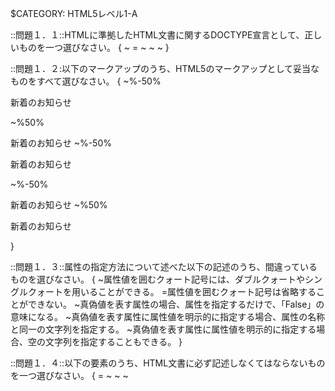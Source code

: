 $CATEGORY: HTML5レベル1-A

::問題１．１::HTMLに準拠したHTML文書に関するDOCTYPE宣言として、正しいものを一つ選びなさい。 {
	~<!DOCTYPE HTML PUBLIC "-//W3C//DTD HTML 4.01 Transitional//EN">
	=<!DOCTYPE html>
	~<!DOCTYPE HTML PUBLIC "-//W3C//DTD XHTML 1.0 Strict//EN" "http:www.w3.org/TR/xhtml/DTD/xhtml-strict.dtd">
	~<!DOCTYPE HTML PUBLIC "-//W3C//DTD HTML 4.01 Transitional//EN" "http:www.w3.org/TR/html4/loose.dtd">
	~<!DOCTYPE HTML PUBLIC "-//W3C//DTD HTML 4.01 Transitional//EN" "http:www.w3.org/TR/html4/strict.dtd">
}

::問題１．２:以下のマークアップのうち、HTML5のマークアップとして妥当なものをすべて選びなさい。 {
	~%-50%<p><span>新着のお知らせ</p></span>
	~%50%<p><span>新着のお知らせ</span>
	~%-50%<p><span>新着のお知らせ</p>
	~%-50%<p><span>新着のお知らせ
	~%50%<p><span>新着のお知らせ</span></p>
}

::問題１．３::属性の指定方法について述べた以下の記述のうち、間違っているものを選びなさい。 {
	~属性値を囲むクォート記号には、ダブルクォートやシングルクォートを用いることができる。
	=属性値を囲むクォート記号は省略することができない。
	~真偽値を表す属性の場合、属性を指定するだけで、「False」の意味になる。
	~真偽値を表す属性に属性値を明示的に指定する場合、属性の名称と同一の文字列を指定する。
	~真偽値を表す属性に属性値を明示的に指定する場合、空の文字列を指定することもできる。
}

::問題１．４::以下の要素のうち、HTML文書に必ず記述しなくてはならないものを一つ選びなさい。 {
	=<html>
	~<head>
	~<meta>
	~<title>
	~<body>
}

::問題１．５::HTML5におけるHTMLファイルの文字エンコーディングについて述べた以下の文章のうち、間違っているものを一つ選びなさい。 {
	~HTML5では、UTF-8の使用が推奨されている。
	~<meta charset="UTF-8">という指定方法が可能である。
	~<meta http-equiv="Contnet-Type" content="text/html;charset=UTF-8">という指定方法も依然として有効である。
	=charset属性を用いた文字エンコーディングの指定と、http-equiv属性を用いた指定を両方記述することが推奨されている。
	~文字エンコーディングの指定は、ファイルの先頭1024倍と以内で行う必要がある。
}

::問題１．６::外部のCSSやJavascriptファイルを指定する方法について述べた記述のうち、間違っているものを２つ選びなさい。 {
	~%-50%script要素のsrc属性を用いて、外部から読み込むJavascriptファイルのURLを指定することができる。
	~%50%style要素のsrc属性を用いて、外部から読み込むCSSファイルのURLを指定することができる。
	~%-50%link要素のhref属性を用いて、外部から読み込むCSSファイルのURLを指定することができる。
	~%-50%script要素では、asyncやdeferという属性を用いて、外部のJavascriptファイルを読み込む方法を制御することができる。
	~%50%link要素では、asyncやdeferという属性を用いて、外部のCSSファイルを読み込む方法を制御することができる。
}

::問題１．７::style要素について述べた以下の文章のうち、正しい記述をすべて選びなさい。 {
	~%33.333%HTML5からscopedという属性が加わり、スタイルの適用範囲を限定できるようになった。
	~%33.333%メディアクエリを指定するためのmedia属性を用いることができる。
	~%-33.333%src属性を用いて、外部から読み込むCSSファイルのURLを指定することができる。
	~%33.333%scoped属性を指定しない場合、style要素内に記述されたCSSは文書全体に影響する。
	~%-33.333%scoped属性を指定しない場合、style属性内に記述されたCSSは、その記述が行われた箇所以降の文書に影響する。
}

::問題１．８::HTML5文書におけるセクションを形成するための要素をすべて選びなさい。 {
	~%25%<section>
	~%25%<article>
	~%-25%<nav>
	~%25%<header>
	~%25%<aside>
}

::問題１．９::HTML5における見出し要素（<h1>~<h6>）に関する説明のうち、間違っているものを3つ選びなさい。 {
	~%33.333%h1要素は、1つの文書中で1回しか使用してはいけない。
	~%-33.333%セクションを形成する要素（section、articleなど）の中ではじめに使用された見出し要素は、そのセクションの見出しとして扱われる。
	~%33.333%セクションを形成する要素（section、articleなど）を指定せずに、見出し要素をいきなり使用すると、エラーとして扱われる。
	~%33.333%見出しを持たないセクションを作ることも可能である。
	~%-33.333%見出し要素は、header要素内で指定しなくてはならない。
}

::問題１．１０::HTML5で新たに加わった要素に関する説明のうち、間違っているものをすべて選びなさい。 {
	~%-33.333%main要素は、1文章中に1度しか使用できない。
	~%33.333%main要素は、文章のアウトラインを構成する。
	~%33.333%artile要素は、1文章中に1度しか使用できない。
	~%-33.333%artile要素は、文章のアウトラインを構成する。
	~%33.333%artile要素とmain要素を同じ文章中で利用することはできない。
}

::問題１．１１::以下のコードから生成されるアウトラインを正しく表したものを1つ選びなさい。 
{
	~
	~
	~
	~
}

::問題１．１２::HTML5で追加されたマルチメディア要素に関する説明のうち、誤っているものを1つ選びなさい。 {
	~video要素は、src属性に動画ファイルのURLを指定することで動画を再生することができる。
	~audio要素は、src属性に動画ファイルのURLを指定することで音声を再生することができる。
	~source要素は、video要素やaudio要素とともに用いて、複数のメディアデータのURLを指定することができる。
	~track要素は、video要素やaudio要素とともに用いて、字幕やチャプターなどの情報を付与することができる。
	=src要素やsource要素で指定されたメディアデータの形式をブラウザがサポートしておらず再生が行えない場合、video要素やaudio要素の内側に記述したコンテンツが表示される。
}

::問題１．１３::Webページに画像を表示するための要素について説明した以下の文章の空欄を埋める正しい組み合わせを１つ選びなさい。 <p>固定の画像を表示するために用いられるのは（１）要素、JavaScriptで変更可能な動的なビットマップ画像を表示するために用いられるのは（２）要素である。</p>{
	~１：canvas ２：img
	~１：canvas ２：svg
	~１：img ２：svg
	=１：img ２：canvas
	~１：svg ２：canvas
}

::問題１．１４::カスタム属性について述べた説明のうち、間違っているものをすべて選びなさい。 {
	~%-50%カスタムデータ属性とは、任意の要素に対して独自の属性を指定できる仕組みである。
	~%-50%カスタムデータ属性は、「data-」という接頭辞を使用する。
	~%50%カスタムデータ属性は、meta要素を用いて定義を行うことで、Webページ上で使用できるようになる。
	~%-50%カスタムデータ属性を使用したJavaScriptライブラリやフレームワークを作成することが可能である。
	~%50%カスタムデータ属性を指定できる要素は、divとspanに限られている。
}

::問題１．１５::以下に示すタグの中で、終了タグを省略できないものを１つ選びなさい。 {
	~<p>
	~<li>
	~<dd>
	=<div>
	~<br>
}

::問題１．１６::以下に示す要素のうち、「重要性」に影響を及ぼす要素をすべて選びなさい。 {
	=strong
	~em
	~b
	~small
	~i
}

::問題１．１７::HTML5のセクションに関する要素について述べた以下の文章の、空欄を埋めるために最適な組み合わせを選びなさい。 <p>文章から独立して扱うことが可能なセクションを表すには（１）要素、文章の（主要な）ナビゲーションを表すセクションを表すには（２）要素を用いる。特化した用途を持たない、汎用的なセクションを表すには（３）要素を用いる。</p>{
	~１：section ２：aside ３：nav
	~１：aside ２：nav ３：section
	~１：aside ２：nav ３：article
	~１：article ２：nav ３：aside
	=１：article ２：nav ３：section
}

::問題１．１８::HTMLにメタデータを埋め込む手法について述べた説明のうち、間違っているものをすべて選びなさい。 {
	~%-33.333%Microdataは、GoogleやMicrosoftの検索エンジンによってもすでに対応されている。
	~%33.333%schema.orgで規定されているボキャブラリは、Microdataでしか利用できない。
	~%33.333%RDF/RDFs/RDFa liteは、いずれもXHTMLでしか利用できない。
	~%33.333%schema.orgは、W3Cによって標準化が進められている。
	~%-33.333%Microdataによって規定されている属性はすべて「item」で始まる名称を持っている。
}

::問題１．１９::dl要素とその子要素に関する記述のうち、間違っているものを２つ選びなさい。 {
	~%50%dl要素は、用語の定義をまとめたリストを表す。
	~%50%dl要素の子要素として指定できる要素はdh（見出し）とdd（データ）である。
	~%-50%dd要素は複数連続で指定可能である。
	~%-50%dt要素は複数連続で指定可能である。
	~%-50%dl要素は、汎用的な「名前」と「値」のグループをまとめたリストを表す。
}

::問題１．２０::data URIについて述べた説明のうち、正しいものを２つ選びなさい。 {
	~%-50%data URIとは、「data://」で始まるURI文字列である。
	~%-50%data URIは、文字列化したバイナリデータしか表現できない。
	~%50%data URIにバイナリデータを指定するには、base64というエンコード方式を用いて文字列化する。
	~%-50%data URIは、HTML内でのみ使用でき、CSSやJavaScriptとともに用いることはできない。
	~%50%data URIは、HTTPリクエスト数を減らせる一方で、データ量が増加するというデメリットがある。
}

::問題１．２１::input要素のtype属性として使用できるものを3つ選びなさい。 {
	~%-33.333%card
	~%33.333%time
	~%33.333%email
	~%-33.333%zip
	~%33.333%url
}

::問題１．２２::以下の要素のうち、HTML5ではすでに廃止となっている要素を1つ選びなさい。 {
	~small
	~u
	=big
	~b
	~s
}

::問題１．２３::要素の内部に独立したアウトラインを持つ要素を「セクショニングルート」と呼ぶ。以下の要素の中から、セクショニングルートではないものを１つ選びなさい。 {
	~<td>
	~<figure>
	~<blockquote>
	=<pre>
	~<body>
}

::問題２．１::HTML文書にCSSを適用する方法について述べた以下の文章のうち、間違っているものをすべて選びなさい。 {
	~%-33.333%style要素を用いて、そのHTML文書内にのみ適用されるCSSを記述することができる。
	~%33.333%rel="css"を指定したlink要素を用いることで、外部のCSSファイルを読み込むことができる。
	~%33.333%外部CSSを参照するlink要素には、type属性に"text/css"を必ず指定しなくてはならない。
	~%-33.333%HTML要素が持つstyle属性の値として、CSSを直接記述することができる。
	~%33.333%外部のCSSファイルを読み込むには、style要素のsrc属性にCSSファイルのURLを指定する方法もある。
}

::問題２．２::以下の2つのa要素のうち、「削除」と画面に表示されるほうの要素のみを選択したい。間違っているものを1つ選びなさい。<pre></pre> {
	~#delete-button
	=.button .alert
	~.button:nth-of-type(2)
	~a:nth-of-type(2)
	~#new-button+a
}

::問題２．３::以下のマークアップ中に現れるli要素のうち、「受信箱」と表示されるリンクを子要素に持つもののみを選択したい。間違っているものを2つ選びなさい <pre></pre>{
	~%-50%li:nth-of-type(2)
	~%50%li > a#link-inbox
	~%-50%li:nth-chile(2)
	~%-50%.meny-item:nth-of-type(2)
	~%50%li < a#link-inbox
}

::問題２．４::以下のCSSが適用されたdiv要素の幅を選びなさい。 <pre></pre>{
	~200px;
	~210px;
	~220px;
	=230px;
	~240px;
}

::問題２．５::以下のCSSが適用されたdiv要素の幅を選びなさい。 <pre></pre> {
	=200px;
	~210px;
	~220px;
	~230px;
	~240px;
}

::問題２．６::displayプロパティの値として間違っているものを1つ選びなさい。 {
	~table
	~list-itme
	~inline
	=hidden
	~block
}

::問題２．７::以下のHTMLとCSSについて述べた文章の空欄を埋めなさい。<pre></pre> {
	~
	~
	~
	~
	~
}

::問題２．８::Webページのレイアウトによく使用される、floatプロパティを用いたテクニックについて述べた以下の記述のうち、間違っているものを1つ選びなさい。 {
	~floatは、指定した要素に対するテキストの回り込み方法を指定できる。
	~テキストの回り込みだけではなく、要素を横方向に並べるというレイアウトの実現にも利用できる。
	~floatを指定した要素は、元の文書から浮動してしまうため、要素の高さが親要素に反映されないという問題が生じる。
	=floatを解除するプロパティの名称はresetである。
}

::問題２．９::CSS3で追加された様々なプロパティについて述べた以下の文章の空欄を埋めるため、適切な組み合わせを選びなさい。<p>CSS3で追加された様々なプロパティを使用すると、従来画像やJavaScriptを使用せざるを得なかったようなデザインをCSSのみで実現することが可能になる。例えば、ボックスの角丸を実現する（１）プロパティ、ボックスに影をつけることができる（２）プロパティ、背景に直線グラデーションを指定できる（３）関数などが挙げられる。</p> {
	~１：corner-radius ２：drop-shadow ３：gradinet()
	~１：border-radius ２：drop-shadow ３：gradinet()
	=１：border-radius ２：box-shadow ３：linear-gradinet()
	~１：corner-radius ２：box-shadow ３：linear-gradinet()
	~１：border-radius ２：box-shadow ３：gradinet()
}

::問題２．１０::backgroundプロパティに関係する事柄について述べた以下の文章のうち、正しいものを2つ選びなさい。 {
	~%-50%background-imageプロパティとbackground-colorプロパティを同時に指定することはできない。
	~%50%background-sizeプロパティを使用して、背景画像のサイズを指定することができる。
	~%50%background-posiitonプロパティを使用して、背景画像の表示位置を指定することができる。
	~%-50%複数の背景画像を指定することはできない。
	~%-50%backgroundというショートハンドプロパティを用いて、background-positionプロパティやbackground-sizeプロパティを指定することができる。
}

::問題２．１１::positionプロパティの値として間違っているものを1つ選びなさい。 {
	=auto
	~relative
	~absolute
	~static
	~fixed
}

::問題２．１２::以下の、「A」と書かれたボックスを、親要素に対して左右中央に配置したい。どのようなプロパティを追加すればよいか、正しい選択肢を1つ選びなさい。<pre></pre> {
	~親要素(#container)に、「text-align: center;」を指定する。
	~親要素(#container)に、「margin; 0 auto;」を指定する。
	~子要素(#box)に、「text-align: center;」を指定する。
	=子要素(#box)に、「margin; 0 auto;」を指定する。
	~子要素(#box)に、「padding-left: 50%;」を指定する。
}

::問題３．１::レスポンシブWebデザインについて述べた以下の文章のうち、間違っているものを選びなさい。 {
	~レスポンシブWebデザインを使用すると、様々なデバイス上での最適な表示を、１つのHTMLファイルで実現することができる。
	=レスポンシブWebデザインは、スマートフォン用、タブレット用、PC用などといった複数のURLに応じて表示を切り替えるテクニックのことをいう。
	~レスポンシブWebデザインで使用される、Webページをっ表示するメディアの要件に従ってCSSを切り替える技術をメディアクエリと呼ぶ。
	~レスポンシブWebデザインでは、画面幅に関わらず同一のレイアウトを実現するために、％単位による要素の幅指定がよく用いられる。
	~レスポンシブWebデザインでは、画面の幅を％単位で指定する「Fluid Image」というテクニックがよく用いられる。
}

::問題３．２::以下の＃blockで表されるブロックは、横向きにした状態の、幅640pxのスマートフォンで表示を確認すると、何の色に見えるか？適切なものを1つ選びなさい。<pre></pre> {
	=赤
	~黄色
	~青
	~ピンク
}

::問題３．３::メディアクエリの記述方法について述べた以下の文章のうち、間違っているものを1つ選びなさい。 {
	~メディアクエリは、CSSのソースコード内に@mediaというキーワードとともに指定することができる。
	~メディアクエリは、link要素のmedia属性に指定することができる。
	~メディアクエリは、style要素のmedia属性に指定することができる。
	=メディアクエリは、script要素のmedia属性に指定することができる。
	~メディアクエリは、複数の条件をandやorで連結して指定することができる。
}

::問題３．４::メディアクエリで使用される代表的なメディア特性やメディアタイプについて述べた以下の文章のうち、間違っているものを1つ選びなさい。 {
	~全てを表すallをいうメディアタイプが存在する。
	~width、heightなど、メディア特性の多くは、「min-」や「max-」というプレフィックスをつけて「～以上」や「～以下」という条件を表すことができる
	~デバイスの向きを表すorientaionというメディア特性が存在する。
	~テレビを表すTVというメディアタイプが存在する。
	=device-width、device-heightは、表示領域の幅や高さを指定するためのメディア特性である。
}

::問題３．５::メディアクエリを使用して、「幅480pxを超えるデバイス上でのみ、グローバルナビを表示したい」という要件を満たしたい。どのようなメディアクエリを記述すればよいか。以下の（）に当てはまる正しいものを1つ選びなさい。<pre></pre> {
	~(width > 480px)
	~(min-width: 480px)
	~(device-width > 480px)
	~(min-device-width: 480px)
	=(min-device-width: 481px)
}

::問題３．６::レスポンシブＷｅｂデザインを行っていく上での画像の取り扱いについて述べた以下の文章のうち、間違っているものを1つ選びなさい。 {
	~幅や高さを％単位で指定することで、自動的に画像を拡大・縮小させるというテクニックがよく利用される。
	~デバイス・ピクセル比が１を超えるデバイス向けに、高解像度の画面を使用することがある。
	=拡大・縮小に強いベクター形式の画像フォーマットとして、ＪＰＥＧがよく使用される。
	~デバイスピクセル比が１を超えるデバイスをメディアクエリで識別できるようにするため、device-pixel-ratioというメディア特性を利用できる。
	~画像ファイルの読み込みに使用するHTTPリクエスト数を減らすため、複数の画像を1つにまとめるCSSスプライトや画像データをdataURI形式の文字列に変換して埋め込むといったテクニックがよく利用される。
}

::問題４．１::オフラインWebアプリケーションに関する説明のうち、間違ているものを１つ選びなさい。 {
	~オフラインWebアプリケーションを実現するための中心的な機能は、アプロケーションキャッシュと呼ばれる。
	~アプリケーションキャッシュは、ローカルでも参照可能なWebリソースのキャッシュである。
	~アプリケーションキャッシュに格納するリソースは、マニュフェストファイルと呼ばれるテキストファイルに記述する。
	=マニュフェストファイルの指定がない場合、アプリケーションキャッシュはキャッシュすべきリソースを自動的に判断できる。
	~アプリケーションキャッシュの更新チェックは、マニュフェストファイルが更新されているかどうかをチェックすることで行われる。
}

::問題４．２::アプリケーションキャッシュのマニュフェストファイルに関する説明のうち、間違っているものをすべて選びなさい。 {
	~%-50%マニュフェストファイルは、text/cache-manifestというMIMEタイプで配信しなくてはならない。
	~%50%マニュフェストファイルはXML形式のテキストファイルである。
	~%50%マニュフェストファイルのURLをmeta要素のmanifet属性に指定することで、Webアプリケーションのオフライン化を行うことができる。
	~%-50%マニュフェストファイル内で、セクションの指定を行っていない場合は、デフォルトでCACHEセクションに属しているとみなされる。
	~%-50%アプリケーションキャッシュの更新チェックは、マニュフェストファイルが更新されているかどうかをチェックすることで行われる。
}

::問題４．３::アプリケーションキャッシュのマニュフェストに指定可能なセクションをすべて選びなさい。 {
	~%33.333%FALLBACK
	~%-33.333%STATIC
	~%33.333%NETWORK
	~%-33.333%CONFIG
	~%33.333%CACHE
}

::問題５．１::HTTPリクエストにおけるメソッドと説明の組み合わせとして間違っているものを1つ選びなさい。 {
	~GET:指定されたリソースを取得する。
	~POST：サーバにデータを送信する。
	~PUT：指定したリソースを保存する。
	~DELETE:指定したリソースを削除する。
	=HEAD:ループバックに利用する。
}

::問題５．２::HTTPレスポンスにおけるステータスコードと説明の組み合わせとして正しいものをすべて選びなさい。 {
	=200：リクエストが成功
	~301：リソースが一時的に移動
	~307：リソースが恒久的に移動
	=404：リソースが見つからない
	=500：内部サーバエラー
}

::問題５．３::IPアドレスの説明として間違っているものを１つ選びなさい。 {
	=インターネットに接続するすべての端末は、グローバルIPアドレスを割りふる必要がある。
	~同じネットワークに属する端末で、IPアドレスは重複してはならない。
	~所属するネットワークは、サブネットマスクを使って識別することができる。
	~127.0.0.1は、自身の端末と通信するためのアドレスである。
	~IPv4は、32ビットのアドレス空間しか持たないため、IPアドレスは不足している。
}

::問題５．４::ドメイン名の説明として間違っているものを1つ選びなさい。 {
	~ドメイン名は、インターネットで一意になるように管理されている。
	~ドメイン名は、人間が扱いやすいようにするためのものである。
	~１つのIPアドレスに複数のドメイン名を持つことができる。
	=JPなどのトップレベルドメインは、所属する国のものしか登録できない。
	~一般的にドメインを登録すると登録者の様々な情報が公開される。
}

::問題５．５::主にWebサイトで利用される画像ファイルのフォーマットと、その特徴について説明している正しいものをすべて選びなさい。 {
	~%33.333%写真などの画像はJPGファイルが適している。
	~%33.333%イラストなどの画像はPNGやGIFファイルが適している。
	~%-33.333%GIFは背景色を透過にすることができるが、PNGは透過にできない。
	~%-33.333%一般的にJPGファイルは劣化しないためオリジナルを保存するのに適している。
	~%33.333%アニメーションGIFは広告などによく利用されている。
}

::問題５．６::DOMの説明として正しいものをすべて選びなさい。 {
	~%33.333%DOMは、HTML文書などをアプリケーションから扱うための仕様である。
	~%33.333%DOMを利用して要素の追加や削除、変更などができる。
	~%-33.333%JavaScriptのみによる各種APIが定義されている。
	~%33.333%W3Cによって標準化されており、現在はレベル３の策定が進んでいる。
	~%-33.333%DOMではXML文書を操作することはできない。
}

::問題５．７::Cookieの説明として間違っているものを1つ選びなさい。 {
	~ドメイン・パスごとにデータをブラウザに保存することができる。
	=保存できるデータ形式は、文字列またはバイナリデータである。
	~保存できるデータ数は20個で、1個につき4096バイトまでである。
	~Cookieは、同じドメインパスへアクセスすると必ず送信されるので、通信量の負担になることがある。
	~よく使われる用途としては、セッションIDを保存するなどがある。
}

::問題５．８::TCPとUDPの説明について間違っているものを1つ選びなさい。 {
	~TCPは、再送制御やエラー訂正機能があるため信頼性が高い。
	~UDPは、一方的にデータを送信するだけなので信頼性が低い。
	~TCPとUDPを比べると通信速度はUDPのほうが早い。
	=TCPとUDPともに３ウェイハンドシェイクによってコネクションを確立する。
	~３ウェイハンドシェイクは、SYN、SYN/ACK、ACKパケットを端末間でやり取りする。
}

::問題５．９::インターネットの攻撃手法と説明の組み合わせとして間違っているものをすべて選びなさい。 {
	~%-50% SQLインジェクション：データにSQL分を混入して不正にデータベースを操作する手法
	~%50% CSRF：データにJavaScriptなどを埋め込み、悪意あるスクリプトを実行させる手法
	~%50% XSS：外部からのHTTPリクエストによってWebサイト上で何らかの操作を行わせる手法
	~%-50% ディレクトリトラバーサル：データに親ディレクトリへのパスなどを示す文字列を含めて本来アクセスできないファイルにアクセスする手法
	~%-50% フィッシング：メールなどで偽サイトをあたかも本物であるかのように見せかけて、パスワードなどを入力させる手法
}

::問題５．１０::Web広告の課金方式で「広告のクリック回数に応じて課金される広告」は次のうちどれか、1つ選びなさい。 {
	~インプレッション保証型広告
	=PPC広告
	~クリック保証型広告
	~アフィリエイト広告
	~バナー広告
}

::問題５．１１::MVCの説明として間違っているものを1つ選びなさい。 {
	~MVCは、ソフトウェア設計手法の1つで、プログラムを3つの層に分割する。
	~Modelは、ビジネスロジックを持つ層である。
	~Viewは、ユーザインターフェースを持つ層である。
	=Controllerは、データを操作する層である。
	~MVCには、構造が分かりやすくなり、変更に強くなるというメリットがある。
}

::問題５．１２::バーチャルホストの説明として正しいものをすべて選びなさい。 {
	~%33.333%バーチャルホストは、1つのサーバで複数のドメインを運用する技術である。
	~%-33.333%バーチャルホストは、1つのサーバでの複数の仮想マシンを動作させる技術である。
	~%33.333%Webサーバに複数のIPアドレス、ドメインを割り当てる方法がある。
	~%33.333%1つのIPアドレスに複数のドメインを割り当てる方法がある。
	~%-33.333%複数のWebサーバに１つのドメインを割り当てる方法がある。
}

::問題５．１３::SEOの説明として正しいものをすべて選びなさい。 {
	~%-33.333%検索エンジンの検索結果に自サイトが表示されないようにする手法である。
	~%33.333%検索エンジンの検索結果の上位に自サイトが表示されるようにする手法である。
	~%33.333%Webサイトを巡回するクローラの動作などを分析し、それに適したサイトを構築する。
	~%33.333%検索エンジンによっては、サイトのセマンティクスを評価して表示方法を変えるものもある。
	~%-33.333%サイトの見た目やデザインが検索結果に大きく影響するため、なるべくきれいにしたほうが良い。
}

::問題５．１４::dataURLスキームの説明として間違っているものを1つ選びなさい。 {
	~外部の画像ファイルをHTMLファイルにインラインで埋め込むことが可能である。
	~IMG要素のsrc属性など、ファイルを扱う個所に指定できる。
	~バイナリデータをdataURLで扱うためには、base64形式でエンコードする。
	=HTMLファイルに画像を埋め込んだ場合、画像を参照するためのHTTPリクエストがなくなり、サイズも減少する。
	~dataURLスキームを使って、canvas要素で作成した画像をダウンロードすることができる。
}

::問題５．１５::HTTPメソッドのうち、POSTの説明として正しいものを1つ選びなさい。 {
	~指定されたリソースを取得する。
	~ループバックに利用する。
	~指定したリソースを保存する。
	~サーバからデータを取得する。
	=サーバにデータを送信する。
}

::問題５．１６::サイトを新しいドメインに引っ越し、元のドメインへのアクセスをリダイレクトして引っ越し先に誘導する場合、適切なステータスコードとして正しいものを1つ選びなさい。 {
	~200
	=301
	~304
	~307
	~404
}

::問題５．１７::HTTPSの説明として間違っているものを1つ選びなさい。 {
	~HTTPを暗号化した経路（SSL/TLS）で安全に利用する方式である。
	~URLの先頭でHTTPの代わりにHTTPSを記述する。
	=デフォルトのポート番号は、８０である。
	~SSL/TLSは、公開鍵暗号方式と共通鍵暗号方式を組み合わせたものである。
	~SSL/TLSは、HTTPS以外にも多くのプロトコルで利用されている。
}

::問題５．１８::Ajaxの説明として間違っているものを1つ選びなさい。 {
	=ページのリロードを任意のタイミングで行って通信する。
	~サイト上で非同期通信でデータを取得する。
	~通信には、XMLHttpRequestを利用する。
	~Webサーバからデータを取得してページの一部を動的に書き換える。
	~Ajaxを利用して、よりリッチなWebアプリケーションを作成できる。
}

